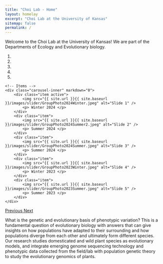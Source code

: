 ```yaml
---
title: "Choi Lab - Home"
layout: homelay
excerpt: "Choi Lab at the University of Kansas"
sitemap: false
permalink: /
---
```


Welcome to the Choi Lab at the University of Kansas! We are part of the Departments of Ecology and Evolutionary biology.

<div markdown="0" id="carousel" class="carousel slide" data-ride="carousel" data-interval="4000" data-pause="hover" >
    <!-- Menu -->
    <ol class="carousel-indicators">
        <li data-target="#carousel" data-slide-to="0" class="active"></li>
        <li data-target="#carousel" data-slide-to="1"></li>
        <li data-target="#carousel" data-slide-to="2"></li>
        <li data-target="#carousel" data-slide-to="3"></li>
        <li data-target="#carousel" data-slide-to="4"></li>
    </ol>

    <!-- Items -->
    <div class="carousel-inner" markdown="0">
    	<div class="item active">
            <img src="{{ site.url }}{{ site.baseurl }}/images/slider/GroupPhoto2024Winter.jpeg" alt="Slide 1" />
            <p> Winter 2024 </p>
        </div>
    	<div class="item">
            <img src="{{ site.url }}{{ site.baseurl }}/images/slider/GroupPhoto2024Summer2.jpeg" alt="Slide 2" />
            <p> Summer 2024 </p>
        </div>
        <div class="item">
            <img src="{{ site.url }}{{ site.baseurl }}/images/slider/GroupPhoto2024Summer.jpeg" alt="Slide 3" />
            <p> Summer 2024 </p>
        </div>
        <div class="item">
            <img src="{{ site.url }}{{ site.baseurl }}/images/slider/GroupPhoto2023Winter.jpeg" alt="Slide 4" />
            <p> Winter 2023 </p>
        </div>
        <div class="item">
            <img src="{{ site.url }}{{ site.baseurl }}/images/slider/GroupPhoto2023Summer.jpeg" alt="Slide 5" />
            <p> Summer 2023 </p>
        </div>
    </div>
  <a class="left carousel-control" href="#carousel" role="button" data-slide="prev">
    <span class="glyphicon glyphicon-chevron-left" aria-hidden="true"></span>
    <span class="sr-only">Previous</span>
  </a>
  <a class="right carousel-control" href="#carousel" role="button" data-slide="next">
    <span class="glyphicon glyphicon-chevron-right" aria-hidden="true"></span>
    <span class="sr-only">Next</span>
  </a>
</div>

What is the genetic and evolutionary basis of phenotypic variation? This is a fundamental question of evolutionary biology with answers that can give insights on how populations have adapted to their surrounding and how populations diverge from each other and ultimately form different species. Our research studies domesticated and wild plant species as evolutionary models, and integrate emerging genome sequencing technology and phenotypic data collected from the field/lab with population genetic theory to study the evolutionary genomics of plants. 

